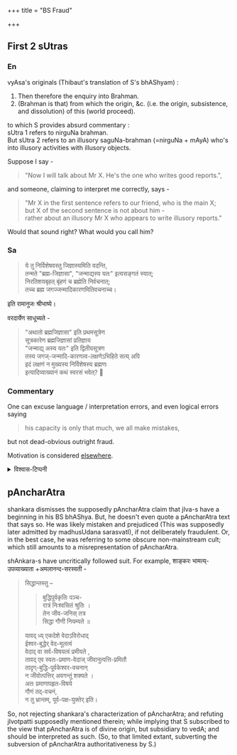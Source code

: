 +++
title = "BS Fraud"

+++
## First 2 sUtras
### En
vyAsa's originals (Thibaut's translation of S's bhAShyam) :

1. Then therefore the enquiry into Brahman.
2. (Brahman is that) from which the origin, &c. (i.e. the origin, subsistence, and dissolution) of this (world proceed).

to which S provides absurd commentary :  
sUtra 1 refers to nirguNa brahman.  
But sUtra 2 refers to an illusory saguNa-brahman (=nirguNa + mAyA) who's into illusory activities with illusory objects.

Suppose I say -

> "Now I will talk about Mr X. He's the one who writes good reports.",

and someone, claiming to interpret me correctly, says -

> "Mr X in the first sentence refers to our friend, who is the main X;  
> but X of the second sentence is not about him -  
rather about an illusory Mr X who appears to write illusory reports."

Would that sound right? What would you call him?


### Sa
> ये तु निर्विशेषवस्तु जिज्ञास्यमिति वदन्ति,  
तन्मते "ब्रह्म-जिज्ञासा", "जन्माद्यस्य यतः" इत्यसङ्गतं स्यात्;  
निरतिशयबृहत् बृंहणं च ब्रह्मेति निर्वचनात्;  
तच्च ब्रह्म जगज्जन्मादिकारणमितिवचनाच्च।

इति रामानुजः श्रीभाष्ये।

वरदार्येण साधूच्यते -

> "अथातो ब्रह्मजिज्ञासा" इति प्रथमसूत्रेण  
सूत्रकारेण ब्रह्मजिज्ञासां प्रतिज्ञाय  
"जन्माद्य् अस्य यतः" इति द्वितीयसूत्रण  
तस्य जगज्-जन्मादि-कारणत्व-लक्षणेऽभिहिते सत्य् अपि  
इदं लक्षणं न मुख्यस्य निर्विशेषस्य ब्रह्मणः  
इत्यादिव्याख्यानं कथं स्वरसं भवेत्? 🤣


### Commentary
One can excuse language / interpretation errors, and even logical errors saying 

> his capacity is only that much, we all make mistakes,

but not dead-obvious outright fraud. 

Motivation is considered [elsewhere](../motivation/motivation_for_BS). 

<details><summary>विश्वास-टिप्पनी</summary>

Was going to say how my regard for shankara reached "record levels" upon noticing this, but then what to say about us v1s for whom this is the (numerically) preeminent darshana!?  
But maybe it's too much to expect much else considering "uttarAyaNa" and all.  
Still points to a deep systemic failure. The most charitable guess is that the muzzie invasion is to blame for the "time-freeze" and major talent loss.
</details>


## pAncharAtra
shankara dismisses the supposedly pAncharAtra claim that jIva-s have a beginning in his BS bhAShya. But, he doesn't even quote a pAncharAtra text that says so. He was likely mistaken and prejudiced (This was supposedly later admitted by madhusUdana sarasvatI), if not deliberately fraudulent. Or, in the best case, he was referring to some obscure non-mainstream cult; which still amounts to a misrepresentation of pAncharAtra.

shAnkara-s have uncritically followed suit. For example, शाङ्करः भामत्य्-उपव्याख्याता +अमलानन्द-सरस्वती - 

> सिद्धान्तस्तु – 
> 
> > बुद्धिपूर्वकृतिः पञ्च-  
रात्रं  निःश्वसितं श्रुतिः ।  
तेन जीव-जनिस् तत्र  
सिद्धा गौणी नियम्यते ॥  
>
> यावद् ध्य् एकदेशे वेदाऽविरोधाद्  
ईश्वर-बुद्धेर् वेद-मूलत्वं  
वेदाद् वा सर्व-विषयत्वं प्रमीयते ,  
तावद् एव स्वतः-प्रमाण-वेदाज् जीवानुत्पत्ति-प्रमितौ  
तादृग्-बुद्धि-पूर्वकेश्वर-वचनान्  
न जीवोत्पत्तिर् अवगन्तुं शक्यते ।  
अतः प्रमाणापहृत-विषये  
गौणं तद्-वचनं,  
न तु भ्रान्तम्, पूर्व-पक्ष-युक्तेर् इति।  

So, not rejecting shankara's characterization of pAncharAtra; and refuting jIvotpatti supposedly mentioned therein; while implying that S subscribed to the view that 
pAncharAtra is of divine origin, but subsidiary to vedA; and should be interpreted as such. (So, to that limited extant, subverting the subversion of pAncharAtra authoritativeness by S.)